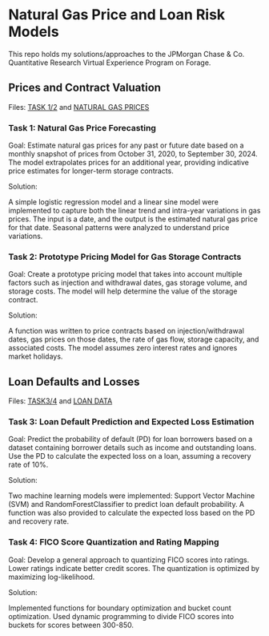 # Natural Gas Price and Loan Risk Models
This repo holds my solutions/approaches to the JPMorgan Chase & Co. Quantitative Research Virtual Experience Program on Forage.

## Prices and Contract Valuation
Files: [TASK 1/2](swaym-08/JPMorgan_Quant_JobSimulation/jpmorgan_task1nd2.py) and [NATURAL GAS PRICES](swaym-08/JPMorgan_Quant_JobSimulation/Nat_Gas.csv)
### Task 1: Natural Gas Price Forecasting
Goal:
Estimate natural gas prices for any past or future date based on a monthly snapshot of prices from October 31, 2020, to September 30, 2024. The model extrapolates prices for an additional year, providing indicative price estimates for longer-term storage contracts.

Solution:

A simple logistic regression model and a linear sine model were implemented to capture both the linear trend and intra-year variations in gas prices.
The input is a date, and the output is the estimated natural gas price for that date.
Seasonal patterns were analyzed to understand price variations.

### Task 2: Prototype Pricing Model for Gas Storage Contracts
Goal:
Create a prototype pricing model that takes into account multiple factors such as injection and withdrawal dates, gas storage volume, and storage costs. The model will help determine the value of the storage contract.

Solution:

A function was written to price contracts based on injection/withdrawal dates, gas prices on those dates, the rate of gas flow, storage capacity, and associated costs.
The model assumes zero interest rates and ignores market holidays.

## Loan Defaults and Losses
Files: [TASK3/4](swaym-08/JPMorgan_Quant_JobSimulation/jpmorgan_task3nd4.py) and [LOAN DATA](swaym-08/JPMorgan_Quant_JobSimulation/Task_3_and_4_Loan_Data.csv)

### Task 3: Loan Default Prediction and Expected Loss Estimation
Goal:
Predict the probability of default (PD) for loan borrowers based on a dataset containing borrower details such as income and outstanding loans. Use the PD to calculate the expected loss on a loan, assuming a recovery rate of 10%.

Solution:

Two machine learning models were implemented: Support Vector Machine (SVM) and RandomForestClassifier to predict loan default probability.
A function was also provided to calculate the expected loss based on the PD and recovery rate.

### Task 4: FICO Score Quantization and Rating Mapping
Goal:
Develop a general approach to quantizing FICO scores into ratings. Lower ratings indicate better credit scores. The quantization is optimized by maximizing log-likelihood.

Solution:

Implemented functions for boundary optimization and bucket count optimization.
Used dynamic programming to divide FICO scores into buckets for scores between 300-850.

